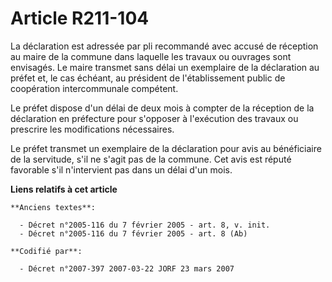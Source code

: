 # Article R211-104

La déclaration est adressée par pli recommandé avec accusé de réception au maire de la commune dans laquelle les travaux ou
ouvrages sont envisagés. Le maire transmet sans délai un exemplaire de la déclaration au préfet et, le cas échéant, au
président de l'établissement public de coopération intercommunale compétent.

Le préfet dispose d'un délai de deux mois à compter de la réception de la déclaration en préfecture pour s'opposer à
l'exécution des travaux ou prescrire les modifications nécessaires.

Le préfet transmet un exemplaire de la déclaration pour avis au bénéficiaire de la servitude, s'il ne s'agit pas de la
commune. Cet avis est réputé favorable s'il n'intervient pas dans un délai d'un mois.

**Liens relatifs à cet article**

	**Anciens textes**:

	  - Décret n°2005-116 du 7 février 2005 - art. 8, v. init.
	  - Décret n°2005-116 du 7 février 2005 - art. 8 (Ab)

	**Codifié par**:

	  - Décret n°2007-397 2007-03-22 JORF 23 mars 2007
